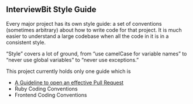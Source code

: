 ## InterviewBit Style Guide

Every major project has its own style guide: a set of conventions (sometimes arbitrary) about how to write code for that project. It is much easier to understand a large codebase when all the code in it is in a consistent style.

“Style” covers a lot of ground, from “use camelCase for variable names” to “never use global variables” to “never use exceptions.”

This project currently holds only one guide which is

* [A Guideline to open an effective Pull Request](https://github.com/KingsGambitLab/styleguide/pull_request_guideline.rb)
* Ruby Coding Conventions
* Frontend Coding Conventions